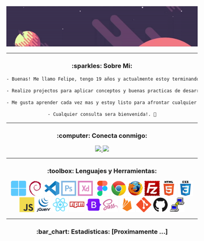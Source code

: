 <div align="center">
    <img src="assets/banner.gif" alt="banner" width="800">
</div>
<hr>
<h3 align="center">:sparkles: Sobre Mi:</h3>
<div align="center">

```bash
- Buenas! Me llamo Felipe, tengo 19 años y actualmente estoy terminando el curso de Backend (CoderHouse). 💪
```
```bash
- Realizo projectos para aplicar conceptos y buenas practicas de desarrollo que voy aprendiendo en el dia a dia. 🚀
```
```bash
- Me gusta aprender cada vez mas y estoy listo para afrontar cualquier desafio. 💥
```
```bash
- Cualquier consulta sera bienvenida!. 👀
```

</div>
<hr>
<p align="center">
<h3 align="center">
    :computer: Conecta conmigo:
</h3>
<p align="center">
<a href="https://www.instagram.com/feli.gian/">
    <img src="https://img.shields.io/badge/Instagram-informational?logo=instagram&style=for-the-badge&logoColor=e4405f&color=141414&labelColor=000000"> 
</a>
<a href="https://www.linkedin.com/in/felipe-giancola">
    <img src="https://img.shields.io/badge/LinkedIn-informational?logo=linkedin&style=for-the-badge&logoColor=0a66c2&color=141414&labelColor=000000"> 
</a>
</p>
<hr>
<h3 align="center">
    :toolbox: Lenguajes y Herramientas:
</h3>
<div align="center">
<img src="assets/windows11.png" alt="Windows Icon" width="40">
<img src="https://github.com/devicons/devicon/blob/master/icons/debian/debian-original.svg" alt="Debian Icon" width="40">
<img src="https://github.com/devicons/devicon/blob/master/icons/vscode/vscode-original.svg" alt="VSCode" width="40">
<img src="https://github.com/devicons/devicon/blob/master/icons/photoshop/photoshop-line.svg" alt="PS Icon" width="40">
<img src="https://github.com/devicons/devicon/blob/master/icons/xd/xd-line.svg" alt="Xd Icon" width="40">
<img src="https://github.com/devicons/devicon/blob/master/icons/figma/figma-original.svg" alt="Figma Icon" width="40">
<img src="https://github.com/devicons/devicon/blob/master/icons/chrome/chrome-original.svg" alt="Chrome Icon" width="40">
<img src="https://github.com/devicons/devicon/blob/master/icons/firefox/firefox-original.svg" alt="Firefox Icon" width="40">
<img src="https://github.com/devicons/devicon/blob/master/icons/filezilla/filezilla-plain.svg" alt="Filezilla Icon" width="40">
<img src="https://github.com/devicons/devicon/blob/master/icons/html5/html5-original-wordmark.svg" alt="HTML5 Icon" width="40">
<img src="https://github.com/devicons/devicon/blob/master/icons/css3/css3-original-wordmark.svg" alt="CSS3 Icon" width="40">
<img src="https://github.com/devicons/devicon/blob/master/icons/javascript/javascript-original.svg" alt="JS Icon" width="40">
<img src="https://github.com/devicons/devicon/blob/master/icons/jquery/jquery-original-wordmark.svg" alt="JQ Icon" width="40">
<img src="https://github.com/devicons/devicon/blob/master/icons/react/react-original.svg" alt="ReacJs Icon" width="40">
<img src="https://github.com/devicons/devicon/blob/master/icons/npm/npm-original-wordmark.svg" alt="NPM Icon" width="40">
<img src="https://github.com/devicons/devicon/blob/master/icons/bootstrap/bootstrap-original.svg" alt="BS Icon" width="40">
<img src="https://raw.githubusercontent.com/devicons/devicon/master/icons/sass/sass-original.svg" alt="Sass Icon" width="40">
<img src="https://github.com/devicons/devicon/blob/master/icons/firebase/firebase-plain.svg" alt="FB Icon" width="40">
<img src="https://github.com/devicons/devicon/blob/master/icons/git/git-original.svg" alt="GIT Icon" width="40">
<img src="https://github.com/devicons/devicon/blob/master/icons/github/github-original.svg" alt="GitHub Icon" width="40">
<img src="https://github.com/devicons/devicon/blob/master/icons/putty/putty-original.svg" alt="Sass" width="40">
</div>
<hr>
<h3 align="center">
    :bar_chart: Estadisticas: [Proximamente ...]
</h3>
